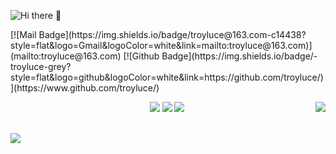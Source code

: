 <!--### Hi there 👋-->
<p align="left">
    <img src="https://readme-typing-svg.herokuapp.com?font=Microsoft+Yahei&size=40&color=38C2FFFF&vCenter=true&lines=Hi+there+%F0%9F%91%8B" 
       alt="Hi there 👋" />
</p>
[![Mail Badge](https://img.shields.io/badge/troyluce@163.com-c14438?style=flat&logo=Gmail&logoColor=white&link=mailto:troyluce@163.com)](mailto:troyluce@163.com) [![Github Badge](https://img.shields.io/badge/-troyluce-grey?style=flat&logo=github&logoColor=white&link=https://github.com/troyluce/)](https://www.github.com/troyluce/)
<!--计数板和ralsei-->
<p>
  <a href="https://github.com/troyluce">
    <img src="https://github-readme-stats.vercel.app/api?username=troyluce&theme=gruvbox&show_icons=true" style="max-width: 100%;display: flex;float: left;margin-top: 50px"/>
    <img src="https://gimg2.baidu.com/image_search/src=http%3A%2F%2Fpic.962.net%2Fup%2F2018-10%2F15398547062981901.gif&refer=http%3A%2F%2Fpic.962.net&app=2002&size=f9999,10000&q=a80&n=0&g=0n&fmt=auto?sec=1662782902&t=d023e1236cbbf1e03babec61371842c6" align="right"/>
  </a>
</p>
<!--计数君-->
<p align="center"> 
<img src="https://readme-typing-svg.herokuapp.com/?font=microsoft+yahei&size=30&center=true&vCenter=true&width=180&height=33&lines=%E6%82%A8%E6%98%AF%E8%BF%99%E9%87%8C%E7%9A%84%E7%AC%AC" style="max-width: 100%;">
  <img src="https://profile-counter.glitch.me/troyluce/count.svg" />
    <img src="https://readme-typing-svg.herokuapp.com/?font=microsoft+yahei&size=30&center=true&vCenter=true&width=230&height=33&lines=%E4%BD%8DGuest%EF%BC%81%E6%AC%A2%E8%BF%8E%EF%BC%81" style="max-width: 100%;">
</p>
